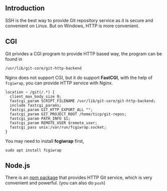 ## Introduction

SSH is the best way to provide Git repository service as it is secure and convenient on Linux.
But on Windows, HTTP is more convenient.

## CGI

Git privides a CGI program to provide HTTP based way, the program can be found in
```
/usr/lib/git-core/git-http-backend
```

Nginx does not support CGI, but it do support **FastCGI**, with the help of `fcgiwrap`,
you can provide HTTP service with Nginx.
```
location ~ /git(/.*) {
  client_max_body_size 0;
  fastcgi_param SCRIPT_FILENAME /usr/lib/git-core/git-http-backend;
  include fastcgi_params;
  fastcgi_param GIT_HTTP_EXPORT_ALL "";
  fastcgi_param GIT_PROJECT_ROOT /home/ticp/git-repos;
  fastcgi_param PATH_INFO $1;
  fastcgi_param REMOTE_USER $remote_user;
  fastcgi_pass unix:/var/run/fcgiwrap.socket;
}
```

You may need to install **fcgiwrap** first,

```
sudo apt install fcgiwrap
```

## Node.js

There is an [npm package](https://www.npmjs.com/package/git-http-backend) that provides
HTTP Git service, which is very convenient and powerful. (you can also do `push`)
